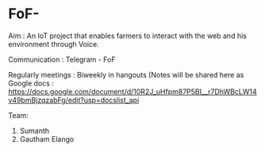 # FoF-

Aim : An IoT project that enables farmers to interact with the web and his environment through Voice.

Communication : Telegram - FoF

Regularly meetings : Biweekly in hangouts (Notes will be shared here as Google docs : https://docs.google.com/document/d/10R2J_uHfpm87P5BI__r7DhWBcLW14v49bmBjzqzabFg/edit?usp=docslist_api 

Team: 
1. Sumanth
2. Gautham Elango
